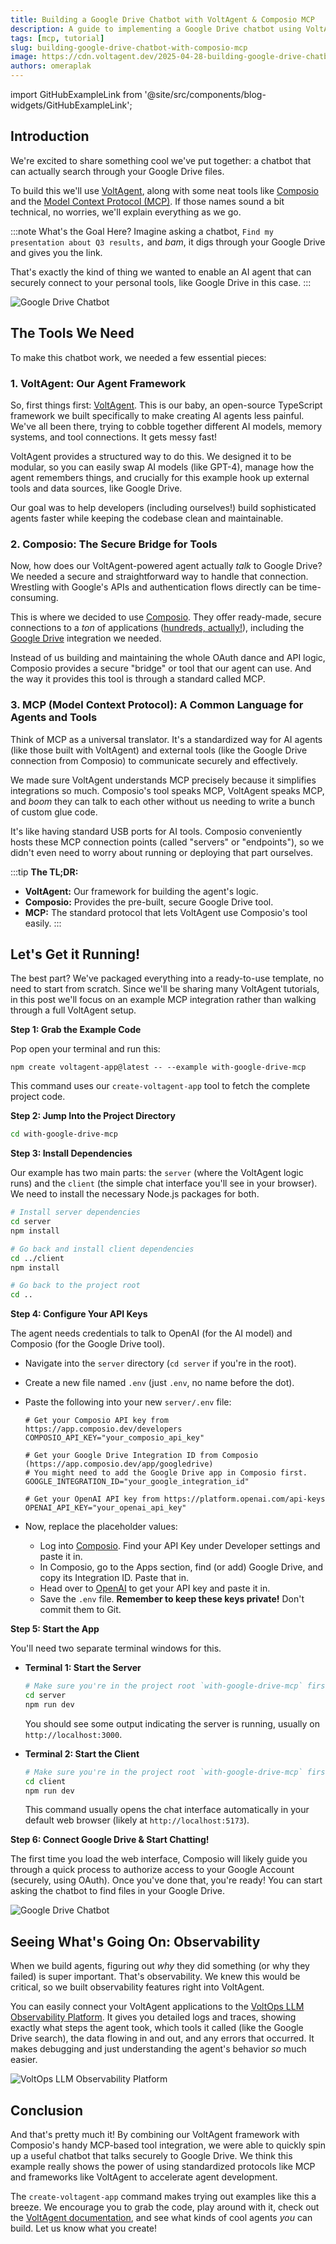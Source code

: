 ```yaml
---
title: Building a Google Drive Chatbot with VoltAgent & Composio MCP
description: A guide to implementing a Google Drive chatbot using VoltAgent framework and Composio MCP integration.
tags: [mcp, tutorial]
slug: building-google-drive-chatbot-with-composio-mcp
image: https://cdn.voltagent.dev/2025-04-28-building-google-drive-chatbot/social.png
authors: omeraplak
---
```


import GitHubExampleLink from '@site/src/components/blog-widgets/GitHubExampleLink';

## Introduction

We're excited to share something cool we've put together: a chatbot that can actually search through your Google Drive files.

To build this we'll use [VoltAgent](https://github.com/VoltAgent/voltagent), along with some neat tools like [Composio](https://composio.dev/) and the [Model Context Protocol (MCP)](https://modelcontextprotocol.io/introduction). If those names sound a bit technical, no worries, we'll explain everything as we go.

:::note What's the Goal Here?
Imagine asking a chatbot, `Find my presentation about Q3 results,` and _bam_, it digs through your Google Drive and gives you the link.

That's exactly the kind of thing we wanted to enable an AI agent that can securely connect to your personal tools, like Google Drive in this case.
:::

![Google Drive Chatbot](https://cdn.voltagent.dev/2025-04-28-building-google-drive-chatbot/google-drive-composio-demo.gif)

<GitHubExampleLink
  repoUrl="https://github.com/VoltAgent/voltagent/tree/main/examples/with-google-drive-mcp"
  npmCommand="npm create voltagent-app@latest -- --example with-google-drive-mcp"
/>

## The Tools We Need

To make this chatbot work, we needed a few essential pieces:

### 1. VoltAgent: Our Agent Framework

So, first things first: [VoltAgent](https://github.com/VoltAgent/voltagent). This is our baby, an open-source TypeScript framework we built specifically to make creating AI agents less painful. We've all been there, trying to cobble together different AI models, memory systems, and tool connections. It gets messy fast!

VoltAgent provides a structured way to do this. We designed it to be modular, so you can easily swap AI models (like GPT-4), manage how the agent remembers things, and crucially for this example hook up external tools and data sources, like Google Drive.

Our goal was to help developers (including ourselves!) build sophisticated agents faster while keeping the codebase clean and maintainable.

### 2. Composio: The Secure Bridge for Tools

Now, how does our VoltAgent-powered agent actually _talk_ to Google Drive? We needed a secure and straightforward way to handle that connection. Wrestling with Google's APIs and authentication flows directly can be time-consuming.

This is where we decided to use [Composio](https://composio.dev/). They offer ready-made, secure connections to a _ton_ of applications ([hundreds, actually!](https://mcp.composio.dev/)), including the [Google Drive](https://mcp.composio.dev/googledrive) integration we needed.

Instead of us building and maintaining the whole OAuth dance and API logic, Composio provides a secure "bridge" or tool that our agent can use. And the way it provides this tool is through a standard called MCP.

### 3. MCP (Model Context Protocol): A Common Language for Agents and Tools

Think of MCP as a universal translator. It's a standardized way for AI agents (like those built with VoltAgent) and external tools (like the Google Drive connection from Composio) to communicate securely and effectively.

We made sure VoltAgent understands MCP precisely because it simplifies integrations so much. Composio's tool speaks MCP, VoltAgent speaks MCP, and _boom_ they can talk to each other without us needing to write a bunch of custom glue code.

It's like having standard USB ports for AI tools. Composio conveniently hosts these MCP connection points (called "servers" or "endpoints"), so we didn't even need to worry about running or deploying that part ourselves.

:::tip **The TL;DR:**

- **VoltAgent:** Our framework for building the agent's logic.
- **Composio:** Provides the pre-built, secure Google Drive tool.
- **MCP:** The standard protocol that lets VoltAgent use Composio's tool easily.
  :::

## Let's Get it Running!

The best part? We've packaged everything into a ready-to-use template, no need to start from scratch. Since we'll be sharing many VoltAgent tutorials, in this post we'll focus on an example MCP integration rather than walking through a full VoltAgent setup.

**Step 1: Grab the Example Code**

Pop open your terminal and run this:

```
npm create voltagent-app@latest -- --example with-google-drive-mcp
```

This command uses our `create-voltagent-app` tool to fetch the complete project code.

**Step 2: Jump Into the Project Directory**

```bash
cd with-google-drive-mcp
```

**Step 3: Install Dependencies**

Our example has two main parts: the `server` (where the VoltAgent logic runs) and the `client` (the simple chat interface you'll see in your browser). We need to install the necessary Node.js packages for both.

```bash
# Install server dependencies
cd server
npm install

# Go back and install client dependencies
cd ../client
npm install

# Go back to the project root
cd ..
```

**Step 4: Configure Your API Keys**

The agent needs credentials to talk to OpenAI (for the AI model) and Composio (for the Google Drive tool).

- Navigate into the `server` directory (`cd server` if you're in the root).
- Create a new file named `.env` (just `.env`, no name before the dot).
- Paste the following into your new `server/.env` file:

  ```env
  # Get your Composio API key from https://app.composio.dev/developers
  COMPOSIO_API_KEY="your_composio_api_key"

  # Get your Google Drive Integration ID from Composio (https://app.composio.dev/app/googledrive)
  # You might need to add the Google Drive app in Composio first.
  GOOGLE_INTEGRATION_ID="your_google_integration_id"

  # Get your OpenAI API key from https://platform.openai.com/api-keys
  OPENAI_API_KEY="your_openai_api_key"
  ```

- Now, replace the placeholder values:
  - Log into [Composio](https://app.composio.dev/). Find your API Key under Developer settings and paste it in.
  - In Composio, go to the Apps section, find (or add) Google Drive, and copy its Integration ID. Paste that in.
  - Head over to [OpenAI](https://platform.openai.com/api-keys) to get your API key and paste it in.
  - Save the `.env` file. **Remember to keep these keys private!** Don't commit them to Git.

**Step 5: Start the App**

You'll need two separate terminal windows for this.

- **Terminal 1: Start the Server**

  ```bash
  # Make sure you're in the project root `with-google-drive-mcp` first
  cd server
  npm run dev
  ```

  You should see some output indicating the server is running, usually on `http://localhost:3000`.

- **Terminal 2: Start the Client**

  ```bash
  # Make sure you're in the project root `with-google-drive-mcp` first
  cd client
  npm run dev
  ```

  This command usually opens the chat interface automatically in your default web browser (likely at `http://localhost:5173`).

**Step 6: Connect Google Drive & Start Chatting!**

The first time you load the web interface, Composio will likely guide you through a quick process to authorize access to your Google Account (securely, using OAuth). Once you've done that, you're ready! You can start asking the chatbot to find files in your Google Drive.

![Google Drive Chatbot](https://cdn.voltagent.dev/2025-04-28-building-google-drive-chatbot/google-drive-composio-demo.gif)

## Seeing What's Going On: Observability

When we build agents, figuring out _why_ they did something (or why they failed) is super important. That's observability. We knew this would be critical, so we built observability features right into VoltAgent.

You can easily connect your VoltAgent applications to the [VoltOps LLM Observability Platform](https://console.voltagent.dev). It gives you detailed logs and traces, showing exactly what steps the agent took, which tools it called (like the Google Drive search), the data flowing in and out, and any errors that occurred. It makes debugging and just understanding the agent's behavior _so_ much easier.

![VoltOps LLM Observability Platform](https://cdn.voltagent.dev/2025-04-28-building-google-drive-chatbot/voltagent-developer-console-demo.gif)

## Conclusion

And that's pretty much it! By combining our VoltAgent framework with Composio's handy MCP-based tool integration, we were able to quickly spin up a useful chatbot that talks securely to Google Drive. We think this example really shows the power of using standardized protocols like MCP and frameworks like VoltAgent to accelerate agent development.

The `create-voltagent-app` command makes trying out examples like this a breeze. We encourage you to grab the code, play around with it, check out the [VoltAgent documentation](https://voltagent.dev/docs/), and see what kinds of cool agents _you_ can build. Let us know what you create!
